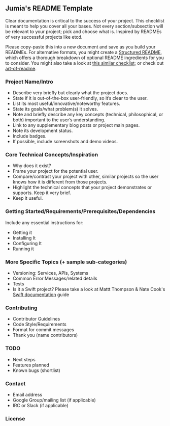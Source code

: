## Jumia's README Template

Clear documentation is critical to the success of your project. This checklist is meant to help you cover all your bases. Not every section/subsection will be relevant to your project; pick and choose what is. Inspired by READMEs of very successful projects like etcd.

Please copy-paste this into a new document and save as you build your READMEs. For alternative formats, you might create a [Structured README](https://github.com/shaloo/structuredreadme), which offers a thorough breakdown of optional README ingredients for you to consider. You might also take a look at [this similar checklist](https://github.com/cfpb/open-source-project-template); or check out [art-of-readme](https://github.com/noffle/art-of-readme).

### Project Name/Intro

- Describe very briefly but clearly what the project does.
- State if it is out-of-the-box user-friendly, so it’s clear to the user.
- List its most useful/innovative/noteworthy features.
- State its goals/what problem(s) it solves.
- Note and briefly describe any key concepts (technical, philosophical, or both) important to the user’s understanding.
- Link to any supplementary blog posts or project main pages.
- Note its development status.
- Include badges.
- If possible, include screenshots and demo videos.

### Core Technical Concepts/Inspiration

- Why does it exist?
- Frame your project for the potential user. 
- Compare/contrast your project with other, similar projects so the user knows how it is different from those projects.
- Highlight the technical concepts that your project demonstrates or supports. Keep it very brief.
- Keep it useful.

### Getting Started/Requirements/Prerequisites/Dependencies
Include any essential instructions for:
- Getting it
- Installing It
- Configuring It
- Running it

### More Specific Topics (+ sample sub-categories)
- Versioning: Services, APIs, Systems
- Common Error Messages/related details
- Tests
- Is it a Swift project? Please take a look at Mattt Thompson & Nate Cook's [Swift documentation](http://nshipster.com/swift-documentation/) guide

### Contributing
- Contributor Guidelines
- Code Style/Requirements
- Format for commit messages
- Thank you (name contributors)

### TODO
- Next steps
- Features planned
- Known bugs (shortlist)

### Contact
- Email address
- Google Group/mailing list (if applicable)
- IRC or Slack (if applicable)

### License